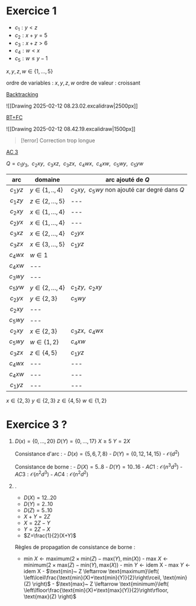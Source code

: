 # Exercice 1

- $c_{1}: y <z$
- $c_{2} : x+y=5$
- $c_{3}: x+z>6$
- $c_{4}: w<x$
- $c_{5}: w\leq y-1$

$x,y,z,w \in \{ 1,\dots,5 \}$

ordre de variables : $x,y,z,w$
ordre de valeur : croissant

<u>Backtracking</u>

![[Drawing 2025-02-12 08.23.02.excalidraw|2500px]]

<u>BT+FC</u>

![[Drawing 2025-02-12 08.42.19.excalidraw|1500px]]
>[!error] Correction trop longue


<u>AC 3</u>

$Q=c_{1}y_{3},~~c_{2}xy,~~c_{3}xz,~~c_{3}zx,~~c_{4}wx,~~c_{4}xw,~~c_{5}wy,~~c_{5}yw$

|    arc    | domaine                 | arc ajouté de $Q$                                 |
| :-------: | ----------------------- | ------------------------------------------------- |
| $c_{1}yz$ | $y \in \{ 1,..,4 \}$    | $c_{2}xy,~~c_{5}wy$ non ajouté car degré dans $Q$ |
| $c_{1}zy$ | $z \in \{ 2,\dots,5 \}$ | ---                                               |
| $c_{2}xy$ | $x \in \{ 1,\dots,4 \}$ | ---                                               |
| $c_{2}yx$ | $x \in \{ 1,\dots,4 \}$ | ---                                               |
| $c_{3}xz$ | $x \in \{ 2,\dots,4 \}$ | $c_{2}yx$                                         |
| $c_{3}zx$ | $x \in \{ 3,\dots,5 \}$ | $c_{1}yz$                                         |
| $c_{4}wx$ | $w \in 1$               |                                                   |
| $c_{4}xw$ | ---                     |                                                   |
| $c_{3}wy$ | ---                     |                                                   |
| $c_{5}yw$ | $y \in \{ 2,\dots,4 \}$ | $c_{1}zy,~~c_{2}xy$                               |
| $c_{2}yx$ | $y \in \{ 2,3 \}$       | $c_{5}wy$                                         |
| $c_{2}xy$ | ---                     |                                                   |
| $c_{5}wy$ | ---                     |                                                   |
| $c_{2}xy$ | $x \in \{ 2,3 \}$       | $c_{3}zx,~~c_{4}wx$                               |
| $c_{5}wy$ | $w \in \{ 1,2 \}$       | $c_{4}xw$                                         |
| $c_{3}zx$ | $z \in \{ 4,5 \}$       | $c_{1}yz$                                         |
| $c_{4}wx$ | ---                     | ---                                               |
| $c_{4}xw$ | ---                     | ---                                               |
| $c_{1}yz$ | ---                     | ---                                               |
$x \in \{ 2,3 \}$
$y \in \{ 2,3 \}$
$z \in \{ 4,5 \}$
$w \in \{ 1,2 \}$

# Exercice 3 ?

1. $D(x)=\{ 0,\dots,20 \}$
   $D(Y)=\{ 0,\dots,17 \}$
   $X\geq 5$
   $Y=2X$
   
   Consistance d'arc :
	   - $D(x)=\{ 5, 6, 7, 8 \}$
	   - $D(Y)=\{ 0, 12, 14, 15 \}$
	   - $\mathcal{O}(d^2)$

   Consistance de borne :
	   - $D(X)=5..8$
	   - $D(Y)=10..16$
	   - $AC1 : \mathcal{O}(n^3 d^3)$
	   - $AC3 : \mathcal{O}(n^2 d^3)$
	   - $AC4 : \mathcal{O}(n^2 d^2)$

2. .
	  - $D(X)=12..20$
	  -  $D(Y)=2..10$
	  -  $D(Z)=5..10$
	  -  $X+Y=2Z$
	  -  $X=2Z-Y$
	  -  $Y=2Z-X$
	  -  $Z=\frac{1}{2}(X+Y)$
   
   Règles de propagation de consistance de borne :
	  -  $\text{min}~ X \leftarrow \text{maximum}(2\times\text{min}(Z)-\text{max}(Y), \text{min}(X))$
	   - $\text{max}~ X \leftarrow \text{minimum}(2\times\text{max}(Z)-\text{min}(Y), \text{max}(X))$
	   - $\text{min}~ Y \leftarrow \text{idem X}$
	   - $\text{max}~ Y \leftarrow \text{idem X}$
	   - $\text{min}~ Z \leftarrow \text{maximum}\left( \left\lceil\frac{\text{min}(X)+\text{min}(Y)}{2}\right\rceil, \text{min}(Z) \right)$
	   - $\text{max}~ Z \leftarrow \text{minimum}\left( \left\lfloor\frac{\text{min}(X)+\text{max}(Y)}{2}\right\rfloor, \text{max}(Z) \right)$
   